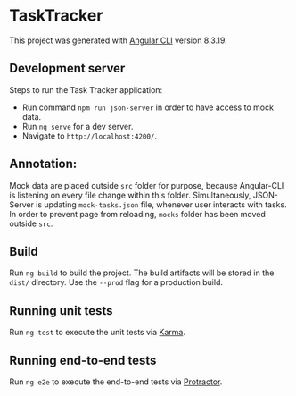 # TaskTracker

This project was generated with [Angular CLI](https://github.com/angular/angular-cli) version 8.3.19.

## Development server

Steps to run the Task Tracker application:
- Run command `npm run json-server` in order to have access to mock data.
- Run `ng serve` for a dev server. 
- Navigate to `http://localhost:4200/`.

## Annotation:
Mock data are placed outside `src` folder for purpose, because Angular-CLI is listening on every file change within this folder. Simultaneously,
JSON-Server is updating `mock-tasks.json` file, whenever user interacts with tasks. In order to prevent page from reloading, `mocks` folder has been moved outside `src`.  
 
## Build

Run `ng build` to build the project. The build artifacts will be stored in the `dist/` directory. Use the `--prod` flag for a production build.

## Running unit tests

Run `ng test` to execute the unit tests via [Karma](https://karma-runner.github.io).

## Running end-to-end tests

Run `ng e2e` to execute the end-to-end tests via [Protractor](http://www.protractortest.org/).
